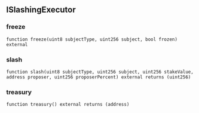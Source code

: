 ## ISlashingExecutor

### freeze

```solidity
function freeze(uint8 subjectType, uint256 subject, bool frozen) external
```

### slash

```solidity
function slash(uint8 subjectType, uint256 subject, uint256 stakeValue, address proposer, uint256 proposerPercent) external returns (uint256)
```

### treasury

```solidity
function treasury() external returns (address)
```

